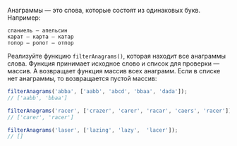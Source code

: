 
Анаграммы — это слова, которые состоят из одинаковых букв. Например:

    спаниель — апельсин
    карат — карта — катар
    топор — ропот — отпор

Реализуйте функцию `filterAnagrams()`, которая находит все анаграммы слова. Функция принимает исходное слово и список для проверки — массив. А возвращает функция массив всех анаграмм. Если в списке нет анаграммы, то возвращается пустой массив:

```typescript
filterAnagrams('abba', ['aabb', 'abcd', 'bbaa', 'dada']);
// ['aabb', 'bbaa']

filterAnagrams('racer', ['crazer', 'carer', 'racar', 'caers', 'racer']);
// ['carer', 'racer']

filterAnagrams('laser', ['lazing', 'lazy',  'lacer']);
// []
```
